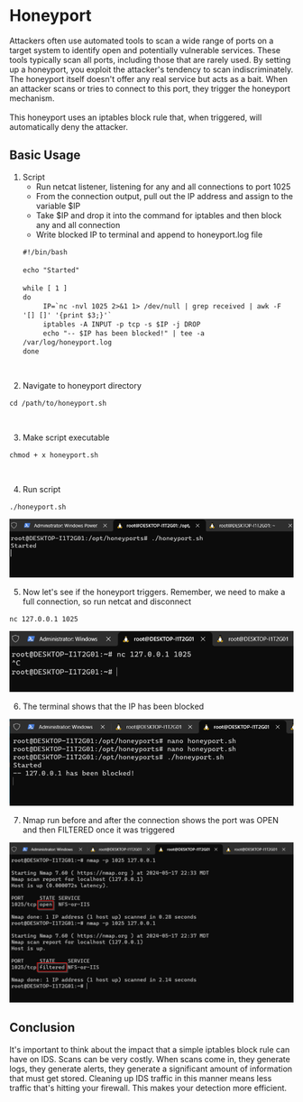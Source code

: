 # Honeyport
Attackers often use automated tools to scan a wide range of ports on a target system to identify open and potentially vulnerable services. These tools typically scan all ports, including those that are rarely used.
By setting up a honeyport, you exploit the attacker's tendency to scan indiscriminately. The honeyport itself doesn't offer any real service but acts as a bait. When an attacker scans or tries to connect to this port, they trigger the honeyport mechanism.
<br>
<br>
This honeyport uses an iptables block rule that, when triggered, will automatically deny the attacker. 

## Basic Usage
1. Script
   - Run netcat listener, listening for any and all connections to port 1025
   - From the connection output, pull out the IP address and assign to the variable $IP
   - Take $IP and drop it into the command for iptables and then block any and all connection
   - Write blocked IP to terminal and append to honeyport.log file
   ```
   #!/bin/bash

   echo "Started"

   while [ 1 ]
   do
        IP=`nc -nvl 1025 2>&1 1> /dev/null | grep received | awk -F '[] []' '{print $3;}'`
        iptables -A INPUT -p tcp -s $IP -j DROP
        echo "-- $IP has been blocked!" | tee -a /var/log/honeyport.log
   done
   ```
<br>

2. Navigate to honeyport directory
```
cd /path/to/honeyport.sh
```
<br>
   
3. Make script executable
```
chmod + x honeyport.sh
```
<br>

4. Run script
```
./honeyport.sh
```
![run script](https://github.com/trixiahorner/honeyport/blob/main/images/honey4.png?raw=true)
<br>

5. Now let's see if the honeyport triggers. Remember, we need to make a full connection, so run netcat and disconnect
```
nc 127.0.0.1 1025
```
![run nc](https://github.com/trixiahorner/honeyport/blob/main/images/honey2.png?raw=true)
<br>

6. The terminal shows that the IP has been blocked

![IP blocked](https://github.com/trixiahorner/honeyport/blob/main/images/honey3.png?raw=true)
<br>

7. Nmap run before and after the connection shows the port was OPEN and then FILTERED once it was triggered

![nmap](https://github.com/trixiahorner/honeyport/blob/main/images/honey5.png?raw=true)
<br>

## Conclusion
It's important to think about the impact that a simple iptables block rule can have on IDS. Scans can be very costly.
When scans come in, they generate logs, they generate alerts, they generate a significant amount of information that must get stored. 
Cleaning up IDS traffic in this manner means less traffic that's hitting your firewall. This makes your detection more efficient.
